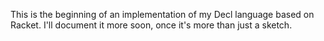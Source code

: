 This is the beginning of an implementation of my Decl language based on Racket.
I'll document it more soon, once it's more than just a sketch.
